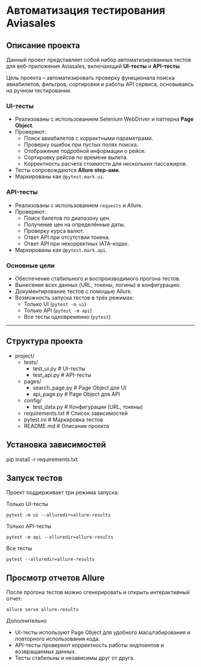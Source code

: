 # Автоматизация тестирования Aviasales

## Описание проекта

Данный проект представляет собой набор автоматизированных тестов для веб-приложения Aviasales, включающий **UI-тесты** и **API-тесты**.  

Цель проекта – автоматизировать проверку функционала поиска авиабилетов, фильтров, сортировки и работы API сервиса, основываясь на ручном тестировании.  

### UI-тесты
- Реализованы с использованием Selenium WebDriver и паттерна **Page Object**.  
- Проверяют:
  - Поиск авиабилетов с корректными параметрами.  
  - Проверку ошибок при пустых полях поиска.  
  - Отображение подробной информации о рейсе.  
  - Сортировку рейсов по времени вылета.  
  - Корректность расчета стоимости для нескольких пассажиров.  
- Тесты сопровождаются **Allure step-ами**.  
- Маркированы как `@pytest.mark.ui`.

### API-тесты
- Реализованы с использованием `requests` и Allure.  
- Проверяют:
  - Поиск билетов по диапазону цен.  
  - Получение цен на определённые даты.  
  - Проверку курса валют.  
  - Ответ API при отсутствии токена.  
  - Ответ API при некорректных IATA-кодах.  
- Маркированы как `@pytest.mark.api`.

### Основные цели
- Обеспечение стабильного и воспроизводимого прогона тестов.  
- Вынесение всех данных (URL, токены, логины) в конфигурацию.  
- Документирование тестов с помощью Allure.  
- Возможность запуска тестов в трёх режимах:
  - Только UI (`pytest -m ui`)  
  - Только API (`pytest -m api`)  
  - Все тесты одновременно (`pytest`)  

---

## Структура проекта
- project/
  - tests/
    - test_ui.py          # UI-тесты
    - test_api.py         # API-тесты
  - pages/
    - search_page.py      # Page Object для UI
    - api_page.py         # Page Object для API
  - config/
    - test_data.py        # Конфигурации (URL, токены)
  - requirements.txt      # Список зависимостей
  - pytest.ini            # Маркировка тестов
  - README.md             # Описание проекта


## Установка зависимостей
pip install -r requirements.txt

## Запуск тестов
Проект поддерживает три режима запуска:

Только UI-тесты

`pytest -m ui --alluredir=allure-results`

Только API-тесты

`pytest -m api --alluredir=allure-results`

Все тесты

`pytest --alluredir=allure-results`

## Просмотр отчетов Allure
После прогона тестов можно сгенерировать и открыть интерактивный отчет:

`allure serve allure-results`

Дополнительно
- UI-тесты используют Page Object для удобного масштабирования и повторного использования кода.
- API-тесты проверяют корректность работы эндпоинтов и возвращаемых данных.
- Тесты стабильны и независимы друг от друга.
